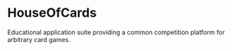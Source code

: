# HouseOfCards
Educational application suite providing a common competition platform for arbitrary card games. 
